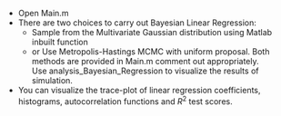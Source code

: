 - Open Main.m
- There are two choices to carry out Bayesian Linear Regression:
  - Sample from the Multivariate Gaussian distribution using Matlab inbuilt function
  - or Use Metropolis-Hastings MCMC with uniform proposal. 
 Both methods are provided in Main.m comment out appropriately.  
Use analysis_Bayesian_Regression to visualize the results of simulation. 
 - You can visualize the trace-plot of linear regression coefficients, histograms, autocorrelation functions and $R^2$ test scores.
